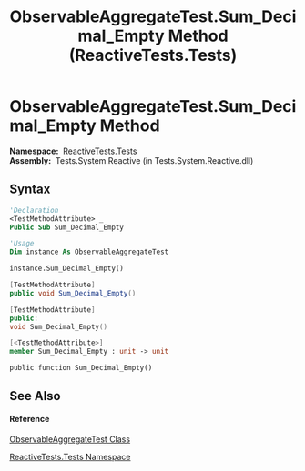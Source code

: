 ﻿---
title: ObservableAggregateTest.Sum_Decimal_Empty Method  (ReactiveTests.Tests)
TOCTitle: Sum_Decimal_Empty Method
ms:assetid: M:ReactiveTests.Tests.ObservableAggregateTest.Sum_Decimal_Empty
ms:mtpsurl: https://msdn.microsoft.com/en-us/library/reactivetests.tests.observableaggregatetest.sum_decimal_empty(v=VS.103)
ms:contentKeyID: 36619609
ms.date: 06/28/2011
mtps_version: v=VS.103
f1_keywords:
- ReactiveTests.Tests.ObservableAggregateTest.Sum_Decimal_Empty
dev_langs:
- CSharp
- JScript
- VB
- FSharp
- c++
---

# ObservableAggregateTest.Sum\_Decimal\_Empty Method

**Namespace:**  [ReactiveTests.Tests](hh289046\(v=vs.103\).md)  
**Assembly:**  Tests.System.Reactive (in Tests.System.Reactive.dll)

## Syntax

``` vb
'Declaration
<TestMethodAttribute> _
Public Sub Sum_Decimal_Empty
```

``` vb
'Usage
Dim instance As ObservableAggregateTest

instance.Sum_Decimal_Empty()
```

``` csharp
[TestMethodAttribute]
public void Sum_Decimal_Empty()
```

``` c++
[TestMethodAttribute]
public:
void Sum_Decimal_Empty()
```

``` fsharp
[<TestMethodAttribute>]
member Sum_Decimal_Empty : unit -> unit 
```

``` jscript
public function Sum_Decimal_Empty()
```

## See Also

#### Reference

[ObservableAggregateTest Class](hh314823\(v=vs.103\).md)

[ReactiveTests.Tests Namespace](hh289046\(v=vs.103\).md)

